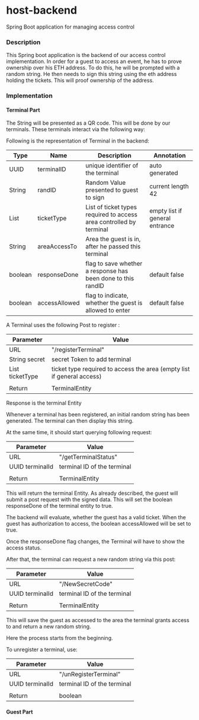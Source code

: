 # host-backend
Spring Boot application for managing access control

### Description

This Spring boot application is the backend of our access control implementation. In order for a guest to access an event, he has to prove ownership over his ETH address.
To do this, he will be prompted with a random string. He then needs to sign this string using the eth address holding the tickets.
This will proof ownership of the address.

### Implementation

#### Terminal Part

The String will be presented as a QR code. This will be done by our terminals. These terminals interact via the following way:

Following is the representation of Terminal in the backend:

| Type         | Name          | Description                                                         | Annotation                     |
|--------------|---------------|---------------------------------------------------------------------|--------------------------------|
| UUID         | terminalID    | unique identifier of the terminal                                   | auto generated                 |
| String       | randID        | Random Value presented to guest to sign                             | current length 42              |
| List<String> | ticketType    | List of ticket types required to access area controlled by terminal | empty list if general entrance |
| String       | areaAccessTo  | Area the guest is in, after he passed this terminal                 |                                |
| boolean      | responseDone  | flag to save whether a response has been done to this randID        | default false                  |
| boolean      | accessAllowed | flag to indicate, whether the guest is allowed to enter             | default false                  |

A Terminal uses the following Post to register :

| Parameter               | Value                                                                   |
|-------------------------|-------------------------------------------------------------------------|
| URL                     | "/registerTerminal"                                                     |
| String secret           | secret Token to add terminal                                            |
| List<String> ticketType | ticket type required to access the area (empty list if general access)  |
|                         |                                                                         |
| Return                  | TerminalEntity                                                          |

Response is the terminal Entity

Whenever a terminal has been registered, an initial random string has been generated. The terminal can then display this string.

At the same time, it should start querying following request:

| Parameter       | Value                       |
|-----------------|-----------------------------|
| URL             | "/getTerminalStatus"        |
| UUID terminalId | terminal ID of the terminal |
|                 |                             |
| Return          | TerminalEntity              |

This will return the terminal Entity. 
As already described, the guest will submit a post request with the signed data.
This will set the boolean responseDone of the terminal entity to true.

The backend will evaluate, whether the guest has a valid ticket.
When the guest has authorization to access, the boolean accessAllowed will be set to true.

Once the responseDone flag changes, the Terminal will have to show the access status.

After that, the terminal can request a new random string via this post:

| Parameter       | Value                       |
|-----------------|-----------------------------|
| URL             | "/NewSecretCode"         |
| UUID terminalId | terminal ID of the terminal |
|                 |                             |
| Return          | TerminalEntity              |

This will save the guest as accessed to the area the terminal grants access to and return a new random string.

Here the process starts from the beginning.

To unregister a terminal, use:

| Parameter       | Value                       |
|-----------------|-----------------------------|
| URL             | "/unRegisterTerminal"       |
| UUID terminalId | terminal ID of the terminal |
|                 |                             |
| Return          | boolean                     |


#### Guest Part



